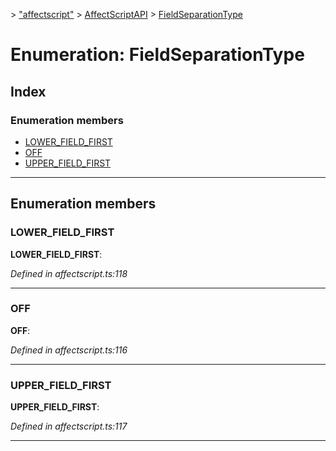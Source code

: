[](../README.md) > ["affectscript"](../modules/_affectscript_.md) > [AffectScriptAPI](../modules/_affectscript_.affectscriptapi.md) > [FieldSeparationType](/_affectscript_.affectscriptapi.fieldseparationtype.md)

# Enumeration: FieldSeparationType

## Index

### Enumeration members

* [LOWER_FIELD_FIRST](_affectscript_.affectscriptapi.fieldseparationtype.md#lower_field_first)
* [OFF](_affectscript_.affectscriptapi.fieldseparationtype.md#off)
* [UPPER_FIELD_FIRST](_affectscript_.affectscriptapi.fieldseparationtype.md#upper_field_first)

---

## Enumeration members

<a id="lower_field_first"></a>

###  LOWER_FIELD_FIRST

**LOWER_FIELD_FIRST**: 

*Defined in affectscript.ts:118*

___
<a id="off"></a>

###  OFF

**OFF**: 

*Defined in affectscript.ts:116*

___
<a id="upper_field_first"></a>

###  UPPER_FIELD_FIRST

**UPPER_FIELD_FIRST**: 

*Defined in affectscript.ts:117*

___

